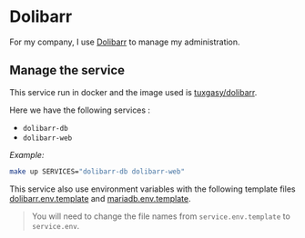 # Dolibarr

For my company, I use [Dolibarr](https://dolibarr.org) to manage my administration.

## Manage the service

This service run in docker and the image used is
[tuxgasy/dolibarr](https://hub.docker.com/r/tuxgasy/dolibarr).

Here we have the following services :
  - `dolibarr-db`
  - `dolibarr-web`

_Example:_

```bash
make up SERVICES="dolibarr-db dolibarr-web"
```

This service also use environment variables with the following template files
[dolibarr.env.template](./dolibarr.env.template) and
[mariadb.env.template](./mariadb.env.template).

> You will need to change the file names from `service.env.template` to
`service.env`.
